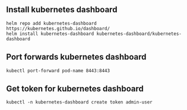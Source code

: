 ## Install kubernetes dashboard
    
    helm repo add kubernetes-dashboard https://kubernetes.github.io/dashboard/
    helm install kubernetes-dashboard kubernetes-dashboard/kubernetes-dashboard

## Port forwards kubernetes dashboard

    kubectl port-forward pod-name 8443:8443

## Get token for kubernetes dashboard

    kubectl -n kubernetes-dashboard create token admin-user
